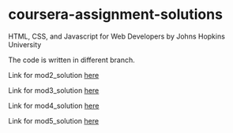 # coursera-assignment-solutions
HTML, CSS, and Javascript for Web Developers by Johns Hopkins University

The code is written in different branch.

Link for mod2_solution [here](https://tcskiran.github.io/coursera-test/mod2_solution/)

Link for mod3_solution [here](https://tcskiran.github.io/coursera-test/mod3_solution/)

Link for mod4_solution [here](https://tcskiran.github.io/coursera-test/mod4_solution/)

Link for mod5_solution [here](https://tcskiran.github.io/coursera-test/mod5_solution/)
